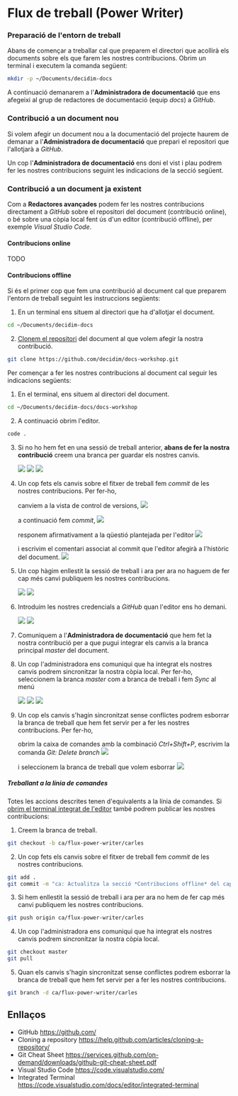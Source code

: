 # Flux de treball (Power Writer)

### Preparació de l'entorn de treball

Abans de començar a treballar cal que preparem el directori que acollirà els documents
sobre els que farem les nostres contribucions. Obrim un terminal i executem la comanda següent:

```bash
mkdir -p ~/Documents/decidim-docs
```

A continuació demanarem a l'**Administradora de documentació** que ens afegeixi al grup de redactores de documentació (equip *docs*) a *GitHub*.

### Contribució a un document nou

Si volem afegir un document nou a la documentació del projecte haurem de demanar a l'**Administradora de documentació**
que prepari el repositori que l'allotjarà a *GitHub*.

Un cop l'**Administradora de documentació** ens doni el vist i plau podrem fer les nostres contribucions seguint les indicacions
de la secció següent.

### Contribució a un document ja existent

Com a **Redactores avançades** podem fer les nostres contribucions directament a *GitHub* sobre el repositori del document
(contribució online), o bé sobre una còpia local fent ús d'un editor (contribució offline), per exemple *Visual Studio Code*.

#### Contribucions online

TODO

#### Contribucions offline

Si és el primer cop que fem una contribució al document cal que preparem l'entorn de treball seguint les instruccions següents:

1. En un terminal ens situem al directori que ha d'allotjar el document.
```bash
cd ~/Documents/decidim-docs
```

2. [Clonem el repositori](https://help.github.com/articles/cloning-a-repository/) del document al que volem afegir la nostra contribució.
```bash
git clone https://github.com/decidim/docs-workshop.git
```

Per començar a fer les nostres contribucions al document cal seguir les indicacions següents:

1. En el terminal, ens situem al directori del document.
```bash
cd ~/Documents/decidim-docs/docs-workshop
```

2. A continuació obrim l'editor.
```bash
code .
```

3. Si no ho hem fet en una sessió de treball anterior, **abans de fer la nostra contribució** creem una branca per guardar els nostres canvis.

   ![](./img/flux-power-writer-00-1.png)
   ![](./img/flux-power-writer-00-2.png)
   ![](./img/flux-power-writer-00-3.png)

4. Un cop fets els canvis sobre el fitxer de treball fem *commit* de les nostres contribucions. Per fer-ho,

   canviem a la vista de control de versions,
   ![](./img/flux-power-writer-01.png)

   a continuació fem *commit*,
   ![](./img/flux-power-writer-02.png)

   responem afirmativament a la qüestió plantejada per l'editor
   ![](./img/flux-power-writer-03.png)

   i escrivim el comentari associat al commit que l'editor afegirà a l'històric del document.
   ![](./img/flux-power-writer-04.png)

5. Un cop hàgim enllestit la sessió de treball i ara per ara no haguem de fer cap més canvi publiquem les nostres contribucions.

   ![](./img/flux-power-writer-05.png)
   ![](./img/flux-power-writer-06.png)

6. Introduim les nostres credencials a *GitHub* quan l'editor ens ho demani.

   ![](./img/flux-power-writer-07.png)
   ![](./img/flux-power-writer-08.png)

7. Comuniquem a l'**Administradora de documentació** que hem fet la nostra contribució per a que pugui integrar els canvis a la branca principal  *master* del document.

8. Un cop l'administradora ens comuniqui que ha integrat els nostres canvis podrem sincronitzar la nostra còpia local. Per fer-ho, seleccionem la branca *master* com a branca de treball i fem *Sync* al menú

    ![](./img/flux-power-writer-09.png)
    ![](./img/flux-power-writer-10.png)
    ![](./img/flux-power-writer-11.png)

9. Un cop els canvis s'hagin sincronitzat sense conflictes podrem esborrar la branca de treball que hem fet servir per a fer les nostres contribucions. Per fer-ho,

    obrim la caixa de comandes amb la combinació *Ctrl+Shift+P*, escrivim la comanda *Git: Delete branch*
    ![](./img/flux-power-writer-12.png)

    i seleccionem la branca de treball que volem esborrar
    ![](./img/flux-power-writer-13.png)

##### Treballant a la línia de comandes

Totes les accions descrites tenen d'equivalents a la línia de comandes. Si [obrim el terminal integrat de l'editor](https://code.visualstudio.com/docs/editor/integrated-terminal) també podrem publicar les nostres contribucions:

1. Creem la branca de treball.
```bash
git checkout -b ca/flux-power-writer/carles
```

2. Un cop fets els canvis sobre el fitxer de treball fem *commit* de les nostres contribucions.
```bash
git add .
git commit -m "ca: Actualitza la secció *Contribucions offline* del capítol *Flux de treball (Power Writer)*"
```

3. Si hem enllestit la sessió de treball i ara per ara no hem de fer cap més canvi publiquem les nostres contribucions.
```bash
git push origin ca/flux-power-writer/carles
```

4. Un cop l'administradora ens comuniqui que ha integrat els nostres canvis podrem sincronitzar la nostra còpia local.
```bash
git checkout master
git pull
```

5. Quan els canvis s'hagin sincronitzat sense conflictes podrem esborrar la branca de treball que hem fet servir per a fer les nostres contribucions.
```bash
git branch -d ca/flux-power-writer/carles
```


## Enllaços

- GitHub https://github.com/
- Cloning a repository https://help.github.com/articles/cloning-a-repository/
- Git Cheat Sheet https://services.github.com/on-demand/downloads/github-git-cheat-sheet.pdf
- Visual Studio Code https://code.visualstudio.com/
- Integrated Terminal https://code.visualstudio.com/docs/editor/integrated-terminal
